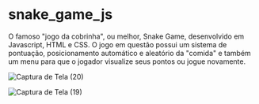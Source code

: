 # snake_game_js
O famoso "jogo da cobrinha", ou melhor, Snake Game, desenvolvido em Javascript, HTML e CSS. O jogo em questão possui um sistema de pontuação, posicionamento automático e aleatório da "comida" e também um menu para que o jogador visualize seus pontos ou jogue novamente.

  ![Captura de Tela (20)](https://github.com/GustavoLanna11/snake_game_js/assets/99662123/f9db28f9-2510-46d6-acbb-cc59a439530b)
  
  ![Captura de Tela (19)](https://github.com/GustavoLanna11/snake_game_js/assets/99662123/2d862bdf-4c94-4050-91ce-dd4a2a94bb6a)
